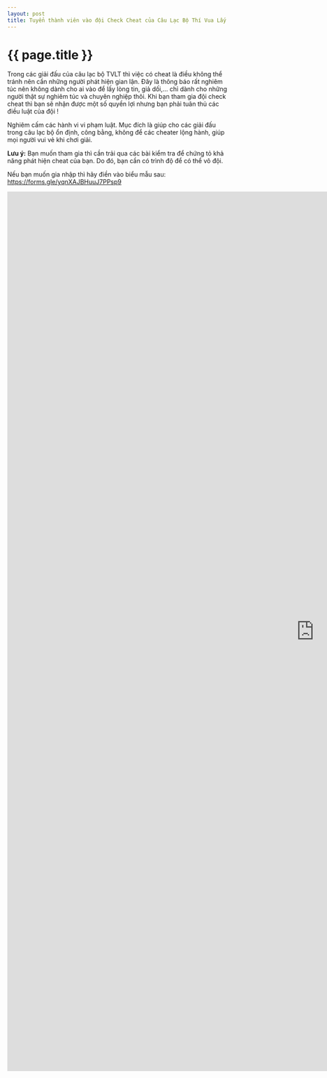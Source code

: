 ```yaml
---
layout: post
title: Tuyển thành viên vào đội Check Cheat của Câu Lạc Bộ Thí Vua Lấy Tốt
---
```


{{ page.title }}
================

Trong các giải đấu của câu lạc bộ TVLT thì việc có cheat là điều không thể tránh nên cần những người phát hiện gian lận. Đây là thông báo rất nghiêm túc nên không dành cho ai vào để lấy lòng tin, giả dối,... chỉ dành cho những người thật sự nghiêm túc và chuyên nghiệp thôi. Khi bạn tham gia đội check cheat thì bạn sẽ nhận được một số quyền lợi nhưng bạn phải tuân thủ các điều luật của đội !

Nghiêm cấm các hành vi vi phạm luật. Mục đích là giúp cho các giải đấu trong câu lạc bộ ổn định, công bằng, không để các cheater lộng hành, giúp mọi người vui vẻ khi chơi giải.

<strong>Lưu ý:</strong> Bạn muốn tham gia thì cần trải qua các bài kiểm tra để chứng tỏ khả năng phát hiện cheat của bạn. Do đó, bạn cần có trình độ để có thể vô đội.

Nếu bạn muốn gia nhập thì hãy điền vào biểu mẫu sau: <a href="https://forms.gle/yqnXAJBHuuJ7PPsp9">https://forms.gle/yqnXAJBHuuJ7PPsp9</a>

<p align="center"><iframe src="https://docs.google.com/forms/d/e/1FAIpQLSflgWRBWaLcJmt4XFllLdiF2FztPvMRZS7H7iiiJvPHjtEEhA/viewform?embedded=true" width="1403" height="2009" frameborder="0" marginheight="0" marginwidth="0">Đang tải…</iframe></p>
